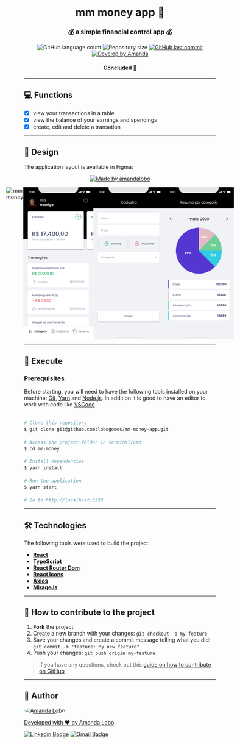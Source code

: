 

<h1 align="center">
     mm money app 🐷
</h1>

<h3 align="center">
    💰 a simple financial control app 💰
</h3>

<p align="center">
  <img alt="GitHub language count" src="https://img.shields.io/github/languages/count/lobogomes/mm-money-app?color=%2304D361">

  <img alt="Repository size" src="https://img.shields.io/github/repo-size/lobogomes/mm-money-app">
  
  <a href="https://github.com/lobogomes/mm-money/commits/master">
    <img alt="GitHub last commit" src="https://img.shields.io/github/last-commit/lobogomes/mm-money-app">
  </a>
    

  <a href="https://github.com/lobogomes">
    <img alt="Develop by Amanda" src="https://img.shields.io/badge/develop%20by-Amanda Lobo-%237519C1">
  </a>
  
</p>

<h4 align="center">
	  Concluded 🚀 
</h4>

---

## 💻 Functions

  - [x] view your transactions in a table
  - [x] view the balance of your earnings and spendings
  - [x] create, edit and delete a transation

---

## 🎨 Design

The application layout is available in Figma:

<p align="center">
	<a href="https://www.figma.com/file/HKH9EMB1s2ckdzp0H1ZWv0/mm-money?node-id=0%3A1">
  	<img alt="Made by amandalobo" src="https://img.shields.io/badge/Acessar%20Layout%20-Figma-%2304D361">
	</a>
</p>


<p align="center" style="display: flex; align-items: flex-start; justify-content: center;">
  <img alt="mm money" title="mm money" src="/assets/Início.svg" height="400px">
  <img alt="mm money" title="mm money" src="/assets/Home.svg" height="400px">
  <img alt="mm money" title="mm money" src="/assets/Cadastro.svg" height="400px">
  <img alt="mm money" title="mm money" src="/assets/Resumo.svg" height="400px">
</p>

---

## 🚀 Execute

### Prerequisites

Before starting, you will need to have the following tools installed on your machine:
[Git](https://git-scm.com), [Yarn](https://yarnpkg.com) and [Node.js](https://nodejs.org/en/).
In addition it is good to have an editor to work with code like [VSCode](https://code.visualstudio.com/)

```bash

# Clone this repository
$ git clone git@github.com:lobogomes/mm-money-app.git

# Access the project folder in terminal/cmd
$ cd mm-money

# Install dependencies
$ yarn install

# Run the application
$ yarn start

# Go to http://localhost:3333

```
---

## 🛠 Technologies

The following tools were used to build the project:

-   **[React](https://reactjs.org/)**
-   **[TypeScript](https://www.typescriptlang.org/)**
-   **[React Router Dom](https://github.com/ReactTraining/react-router/tree/master/packages/react-router-dom)**
-   **[React Icons](https://react-icons.github.io/react-icons/)**
-   **[Axios](https://github.com/axios/axios)**
-   **[MirageJs](https://miragejs.com)**

---

## 💪 How to contribute to the project

1. **Fork** the project.
2. Create a new branch with your changes: `git checkout -b my-feature`
3. Save your changes and create a commit message telling what you did: `git commit -m "feature: My new feature"`
4. Push your changes: `git push origin my-feature`
> If you have any questions, check out this [guide on how to contribute on GitHub](./CONTRIBUTING.md)

---

## 🦸 Author
<a href="https://github.com/lobogomes">
 <img style="border-radius: 50%;" src="https://avatars.githubusercontent.com/u/111708856?v=4" width="100px;" alt="Amanda Lobo"/>

Developed with ❤️ by Amanda Lobo

[![Linkedin Badge](https://img.shields.io/badge/-Amanda-blue?style=flat-square&logo=Linkedin&logoColor=white&link=https://www.linkedin.com/in/amandalobogomes/)](https://www.linkedin.com/in/amandalobogomes/) 
[![Gmail Badge](https://img.shields.io/badge/-8lobogomes@gmail.com-c14438?style=flat-square&logo=Gmail&logoColor=white&link=mailto:8lobogomes@gmail.com)](mailto:8lobogomes@gmail.com)


